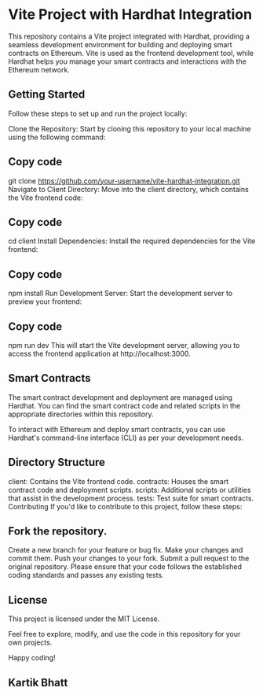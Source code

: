 # Vite Project with Hardhat Integration
This repository contains a Vite project integrated with Hardhat, providing a seamless development environment for building and deploying smart contracts on Ethereum. Vite is used as the frontend development tool, while Hardhat helps you manage your smart contracts and interactions with the Ethereum network.

## Getting Started
Follow these steps to set up and run the project locally:

Clone the Repository: Start by cloning this repository to your local machine using the following command:


## Copy code
git clone https://github.com/your-username/vite-hardhat-integration.git
Navigate to Client Directory: Move into the client directory, which contains the Vite frontend code:


## Copy code
cd client
Install Dependencies: Install the required dependencies for the Vite frontend:


## Copy code
npm install
Run Development Server: Start the development server to preview your frontend:


## Copy code
npm run dev
This will start the Vite development server, allowing you to access the frontend application at http://localhost:3000.

## Smart Contracts
The smart contract development and deployment are managed using Hardhat. You can find the smart contract code and related scripts in the appropriate directories within this repository.

To interact with Ethereum and deploy smart contracts, you can use Hardhat's command-line interface (CLI) as per your development needs.

## Directory Structure
client: Contains the Vite frontend code.
contracts: Houses the smart contract code and deployment scripts.
scripts: Additional scripts or utilities that assist in the development process.
tests: Test suite for smart contracts.
Contributing
If you'd like to contribute to this project, follow these steps:

## Fork the repository.
Create a new branch for your feature or bug fix.
Make your changes and commit them.
Push your changes to your fork.
Submit a pull request to the original repository.
Please ensure that your code follows the established coding standards and passes any existing tests.

## License
This project is licensed under the MIT License.

Feel free to explore, modify, and use the code in this repository for your own projects.

Happy coding!

## Kartik Bhatt
